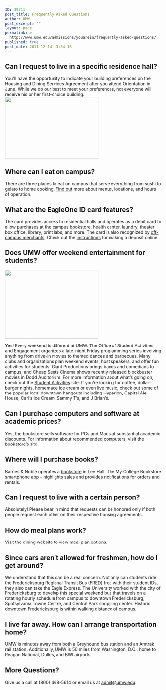 ```yaml
---
ID: 39711
post_title: Frequently Asked Questions
author: UMW
post_excerpt: ""
layout: page
permalink: >
  http://www.umw.edu/admissions/youarein/frequently-asked-questions/
published: true
post_date: 2011-12-14 13:54:16
---
```

<h2>Can I request to live in a specific residence hall?</h2>
You'll have the opportunity to indicate your building preferences on the Housing and Dining Services Agreement after you attend Orientation in June. While we do our best to meet your preferences, not everyone will receive his or her first-choice building.

<img class="alignleft size-medium wp-image-48734" src="http://www.umw.edu/admissions/wp-content/uploads/sites/6/2019/12/Campus-Dining-Dec-2019-300x200.jpg" alt="" width="300" height="200" />
<h2>Where can I eat on campus?</h2>
There are three places to eat on campus that serve everything from sushi to gelato to home cooking. <a href="https://umw.sodexomyway.com/">Find out</a> more about menus, locations, and hours of operation.
<h2></h2>
<h2>What are the EagleOne ID card features?</h2>
The card provides access to residential halls and operates as a debit card to allow purchases at the campus bookstore, health center, laundry, theater box office, library, print labs, and more. The card is also recognized by <a href="http://adminfinance.umw.edu/eagleone/eagleone-off-campus-2/">off-campus merchants</a>. Check out the <a href="http://adminfinance.umw.edu/eagleone/eagleone-deposits/">instructions</a> for making a deposit online.
<h2>Does UMW offer weekend entertainment for students?</h2>
<img class="alignright size-medium wp-image-48735" src="http://www.umw.edu/admissions/wp-content/uploads/sites/6/2019/12/Homecoming-2019-300x222.jpg" alt="" width="300" height="222" />

Yes! Every weekend is different at UMW. The Office of Student Activities and Engagement organizes a late-night Friday programming series involving anything from drive-in movies to themed dances and barbecues. Many clubs and organizations plan weekend events, host speakers, and offer fun activities for students. Giant Productions brings bands and comedians to campus, and Cheap Seats Cinema shows recently released blockbuster movies in Dodd Auditorium. For more information about what’s going on, check out the <a href="http://students.umw.edu/studentactivities/">Student Activities</a> site. If you’re looking for coffee, dollar-burger nights, homemade ice cream or even live music, check out some of the popular local downtown hangouts including Hyperion, Capital Ale House, Carl’s Ice Cream, Sammy T’s, and J Brian’s.
<h2>Can I purchase computers and software at academic prices?</h2>
Yes, the bookstore sells software for PCs and Macs at substantial academic discounts. For information about recommended computers, visit the <a href="http://bookstore.umw.edu/">bookstore’s</a> site.
<h2>Where will I purchase books?</h2>
Barnes &amp; Noble operates a <a href="https://umw.bncollege.com/shop/umw/home">bookstore</a> in Lee Hall. The My College Bookstore smartphone app – highlights sales and provides notifications for orders and rentals.
<h2>Can I request to live with a certain person?</h2>
Absolutely! Please bear in mind that requests can be honored only if both people request each other on their respective housing agreements.
<h2>How do meal plans work?</h2>
Visit the dining website to view <a href="https://www.umw.edu/essentials/dining/">meal plan options</a>.
<h2>Since cars aren’t allowed for freshmen, how do I get around?</h2>
We understand that this can be a real concern. Not only can students ride the Fredericksburg Regional Transit Bus (FRED) free with their student IDs, they also can take the Eagle Express. The University worked with the city of Fredericksburg to develop this special weekend bus that travels on a rotating hourly schedule from campus to downtown Fredericksburg, Spotsylvania Towne Centre, and Central Park shopping center. Historic downtown Fredericksburg is within walking distance of campus.
<h2>I live far away. How can I arrange transportation home?</h2>
UMW is minutes away from both a Greyhound bus station and an Amtrak rail station. Additionally, UMW is 50 miles from Washington, D.C., home to Reagan National, Dulles, and BWI airports.
<h2>More Questions?</h2>
Give us a call at (800) 468-5614 or email us at <a href="mailto:admit@umw.edu">admit@umw.edu</a>.